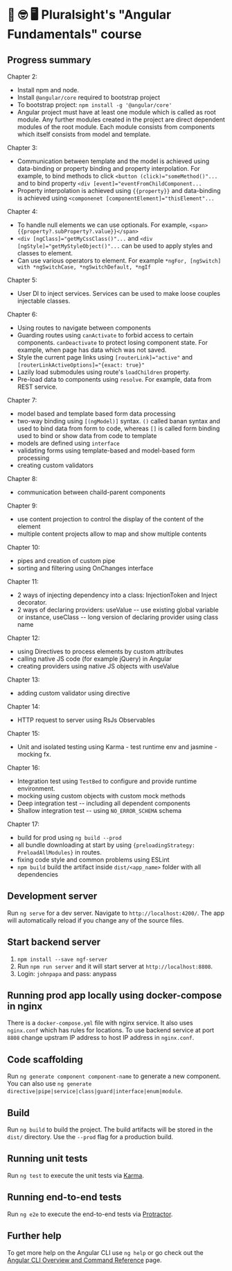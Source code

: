 # 📖 🤓 🖥 Pluralsight's "Angular Fundamentals" course 

## Progress summary
Chapter 2:
  * Install npm and node.
  * Install `@angular/core` required to bootstrap project
  * To bootstrap project: `npm install -g '@angular/core'`
  * Angular project must have at least one module which is called as root module. Any further modules created in the project are direct dependent modules of the root module. Each module consists from components 
    which itself consists from model and template.

Chapter 3:
  * Communication between template and the model is achieved using data-binding or property binding and property interpolation. For example, to bind methods to click `<button (click)="someMethod()"...` and 
    to bind property `<div [event]="eventFromChildComponent...`
  * Property interpolation is achieved using `{{property}}` and data-binding is achieved using `<componenet [componentElement]="thisElement"...`

Chapter 4:
  * To handle null elements we can use optionals. For example, `<span>{{property?.subProperty?.value}}</span>`
  * `<div [ngClass]="getMyCssClass()"...` and `<div [ngStyle]="getMyStyleObject()"...` can be used to apply styles and classes to element.
  * Can use various operators to element. For example `*ngFor, [ngSwitch] with *ngSwitchCase, *ngSwitchDefault, *ngIf`

Chapter 5:
  * User DI to inject services. Services can be used to make 
    loose couples injectable classes.

Chapter 6:
  * Using routes to navigate between components
  * Guarding routes using `canActivate` to forbid access to 
    certain components. `canDeactivate` to protect losing 
    component state. For example, when page has data which 
    was not saved.
  * Style the current page links using `[routerLink]="active"` and 
    `[routerLinkActiveOptions]="{exact: true}"`
  * Lazily load submodules using route's `loadChildren` 
    property. 
  * Pre-load data to components using `resolve`. For example,
    data from REST service.

Chapter 7:
  * model based and template based form data processing
  * two-way binding using `[(ngModel)]` syntax. `()` called banan syntax and used to bind data from form to code, whereas `[]` is called form binding 
    used to bind or show data from code to template
  * models are defined using `interface`
  * validating forms using template-based and model-based form processing
  * creating custom validators

Chapter 8:
  * communication between chaild-parent components

Chapter 9:
  * use content projection to control the display of the content of the element
  * multiple content projects allow to map and show multiple contents

Chapter 10:
  * pipes and creation of custom pipe
  * sorting and filtering using OnChanges interface

Chapter 11:
  * 2 ways of injecting dependency into a class: InjectionToken and Inject decorator.
  * 2 ways of declaring providers: useValue -- use existing global variable or instance, useClass -- long version of declaring provider using class name

Chapter 12:
  * using Directives to process elements by custom attributes
  * calling native JS code (for example jQuery) in Angular
  * creating providers using native JS objects with useValue

Chapter 13:
  * adding custom validator using directive

Chapter 14:
  * HTTP request to server using RsJs Observables

Chapter 15:
  * Unit and isolated testing using Karma - test runtime env and jasmine - mocking fx.

Chapter 16:
  * Integration test using `TestBed` to configure and provide runtime environment.
  * mocking using custom objects with custom mock methods
  * Deep integration test -- including all dependent components
  * Shallow integration test -- using `NO_ERROR_SCHEMA` schema 

Chapter 17:
  * build for prod using `ng build --prod`
  * all bundle downloading at start by using `{preloadingStrategy: PreloadAllModules}` in routes.
  * fixing code style and common problems using ESLint
  * `npm build` build the artifact inside `dist/<app_name>` folder with all dependencies

## Development server

Run `ng serve` for a dev server. Navigate to `http://localhost:4200/`. The app will automatically reload if you change any of the source files.

## Start backend server

1. `npm install --save ngf-server`
2. Run `npm run server` and it will start server at `http://localhost:8808`.
3. Login: `johnpapa` and pass: anypass

## Running prod app locally using docker-compose in nginx

There is a `docker-compose.yml` file with nginx service. It also uses `nginx.conf` which has rules for locations.
To use backend service at port `8808` change upstram IP address to host IP address in `nginx.conf`.

## Code scaffolding

Run `ng generate component component-name` to generate a new component. You can also use `ng generate directive|pipe|service|class|guard|interface|enum|module`.

## Build

Run `ng build` to build the project. The build artifacts will be stored in the `dist/` directory. Use the `--prod` flag for a production build.

## Running unit tests

Run `ng test` to execute the unit tests via [Karma](https://karma-runner.github.io).

## Running end-to-end tests

Run `ng e2e` to execute the end-to-end tests via [Protractor](http://www.protractortest.org/).

## Further help

To get more help on the Angular CLI use `ng help` or go check out the [Angular CLI Overview and Command Reference](https://angular.io/cli) page.
